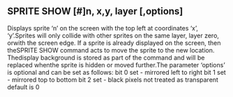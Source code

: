 ## SPRITE SHOW [#]n, x,y, layer [,options]

Displays sprite ‘n’ on the screen with the top left at coordinates ‘x’, ‘y’.Sprites will only collide with other sprites on the same layer, layer zero, orwith the screen edge. If a sprite is already displayed on the screen, then theSPRITE SHOW command acts to move the sprite to the new location. Thedisplay background is stored as part of the command and will be replaced whenthe sprite is hidden or moved further.The parameter ‘options’ is optional and can be set as follows: bit 0 set - mirrored left to right bit 1 set - mirrored top to bottom bit 2 set - black pixels not treated as transparent default is 0